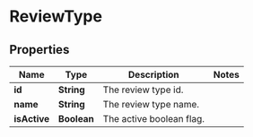 # ReviewType

## Properties

Name | Type | Description | Notes
------------ | ------------- | ------------- | -------------
**id** | **String** | The review type id. |
**name** | **String** | The review type name. |
**isActive** | **Boolean** | The active boolean flag. |
